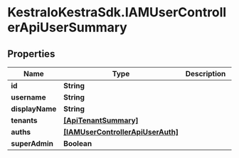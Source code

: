 # KestraIoKestraSdk.IAMUserControllerApiUserSummary

## Properties

Name | Type | Description | Notes
------------ | ------------- | ------------- | -------------
**id** | **String** |  | 
**username** | **String** |  | 
**displayName** | **String** |  | 
**tenants** | [**[ApiTenantSummary]**](ApiTenantSummary.md) |  | 
**auths** | [**[IAMUserControllerApiUserAuth]**](IAMUserControllerApiUserAuth.md) |  | 
**superAdmin** | **Boolean** |  | 


